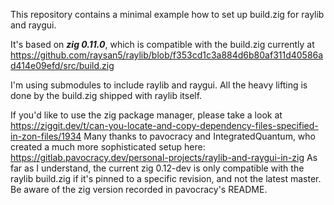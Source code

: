 This repository contains a minimal example how to set up build.zig for raylib and raygui.

It's based on ___zig 0.11.0___, which is compatible with the build.zig currently at https://github.com/raysan5/raylib/blob/f353cd1c3a884d6b80af311d40586ad414e09efd/src/build.zig

I'm using submodules to include raylib and raygui.
All the heavy lifting is done by the build.zig shipped with raylib itself.

If you'd like to use the zig package manager, please take a look at https://ziggit.dev/t/can-you-locate-and-copy-dependency-files-specified-in-zon-files/1934
Many thanks to pavocracy and IntegratedQuantum, who created a much more sophisticated setup here: https://gitlab.pavocracy.dev/personal-projects/raylib-and-raygui-in-zig
As far as I understand, the current zig 0.12-dev is only compatible with the raylib build.zig if it's pinned to a specific revision, and not the latest master.
Be aware of the zig version recorded in pavocracy's README.
